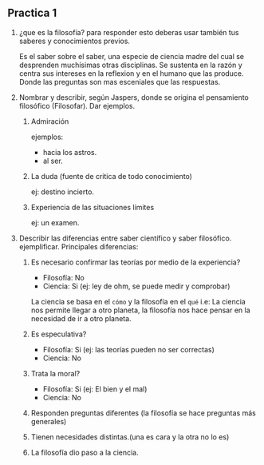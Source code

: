 ## Practica 1

1. ¿que es la filosofía? para responder esto deberas usar también tus saberes y conocimientos previos.    
    
    Es el saber sobre el saber, una especie de ciencia madre del cual se desprenden 
    muchísimas otras disciplinas. 
    Se sustenta en la razón y centra sus intereses en la reflexion y en el humano 
    que las produce. Donde las preguntas son mas esceniales que las respuestas.
 
1. Nombrar y describir, según Jaspers, donde se origina el pensamiento filosófico (Filosofar). Dar ejemplos.
    1. Admiración 
 
        ejemplos:
        * hacia los astros.
        * al ser.   
    
    1. La duda (fuente de critica de todo conocimiento)
    
        ej: destino incierto.
    
    1. Experiencia de las situaciones límites
    
        ej: un examen. 

3. Describir las diferencias entre saber científico y saber filosófico. ejemplificar.
    Principales diferencias:
    1. Es necesario confirmar las teorías por medio de la experiencia?   
        * Filosofía:  No
        * Ciencia:    Si (ej: ley de ohm, se puede medir y comprobar)
        
        La ciencia se basa en el `cómo` y la filosofía en el `qué`
        i.e: La ciencia nos permite llegar a otro planeta, la filosofía nos hace
        pensar en la necesidad de ir a otro planeta.  
    2. Es especulativa?
        * Filosofía:  Si (ej: las teorías pueden no ser correctas)
        * Ciencia:    No

    3. Trata la moral?
        * Filosofía:  Si (ej: El bien y el mal)
        * Ciencia:    No
    4. Responden preguntas diferentes (la filosofía se hace preguntas más generales)
    5. Tienen necesidades distintas.(una es cara y la otra no lo es) 
    6. La filosofía dio paso a la ciencia.